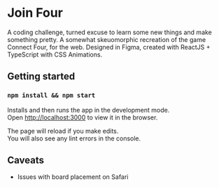# Join Four
A coding challenge, turned excuse to learn some new things and make something pretty. A somewhat skeuomorphic recreation of the game Connect Four, for the web. Designed in Figma, created with ReactJS + TypeScript with CSS Animations.

## Getting started 

### `npm install && npm start`

Installs and then runs the app in the development mode.<br>
Open [http://localhost:3000](http://localhost:3000) to view it in the browser.

The page will reload if you make edits.<br>
You will also see any lint errors in the console.

## Caveats
- Issues with board placement on Safari
